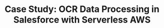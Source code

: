 ---
layout: case-study
title: "Case Study: OCR Data Processing in Salesforce with Serverless AWS"
permalink: /case-studies/streamlining-expense-processing-aws-salesforce
description: "Streamlining Invoice, Receipt, and Timesheet Processing with AWS Lambda, S3, and Salesforce Apex Batch Jobs."
og_image_url: /assets/img/photos/opengraph/axops-technologies-og-image-v1.jpg
---